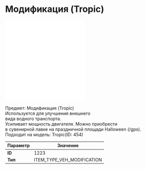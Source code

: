 # Модификация (Tropic)

![Item Image](../img/1223.webp?raw=true)

Предмет: Модификация (Tropic)<br>Используется для улучшения внешнего <br>вида водного транспорта.<br>Усиливает мощность двигателя. Можно приобрести<br>в сувенирной лавке на праздничной площади Halloween (/gps).<br>Подходит на модель: Tropic(ID: 454)


| Параметр | Значение |
|----------|----------|
| **ID** | 1223 |
| **Тип** | ITEM_TYPE_VEH_MODIFICATION |

